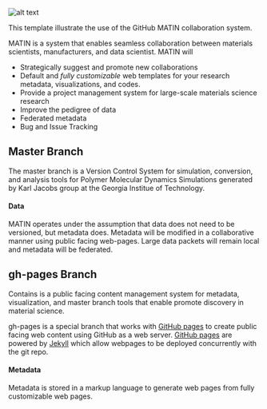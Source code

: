 ![alt text](https://raw.github.com/tonyfast/matin-template/gh-pages/assets/logo.png)

This template illustrate the use of the GitHub MATIN collaboration system.

MATIN is a system that enables seamless collaboration between materials scientists, manufacturers, and data scientist.  MATIN will
* Strategically suggest and promote new collaborations
* Default and *fully customizable* web templates for your research metadata, visualizations, and codes.
* Provide a project management system for large-scale materials science research
* Improve the pedigree of data
* Federated metadata
* Bug and Issue Tracking

## Master Branch
The master branch is a Version Control System for simulation, conversion, and analysis tools for Polymer Molecular Dynamics Simulations generated by Karl Jacobs group at the Georgia Institue of Technology.

#### Data 
MATIN operates under the assumption that data does not need to be versioned, but metadata does.  Metadata will be modified in a collaborative manner using public facing web-pages.  Large data packets will remain local and metadata will be federated.

## gh-pages Branch
Contains is a public facing content management system for metadata, visualization, and master branch tools that enable promote discovery in material science.

gh-pages is a special branch that works with [GitHub pages](http://pages.github.com/) to create public facing web content using GitHub as a web server.  [GitHub pages](http://pages.github.com/) are powered by [Jekyll](www.jekyllrb.com) which allow webpages to be deployed concurrently with the git repo.

#### Metadata 
Metadata is stored in a markup language to generate web pages from fully customizable web pages.
